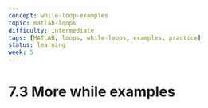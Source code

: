 ```yaml
---
concept: while-loop-examples
topic: matlab-loops
difficulty: intermediate
tags: [MATLAB, loops, while-loops, examples, practice]
status: learning
week: 5
---
```


# 7.3 More while examples